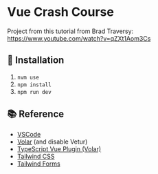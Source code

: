 # Vue Crash Course

Project from this tutorial from Brad Traversy:  
<https://www.youtube.com/watch?v=qZXt1Aom3Cs>

## 💾 Installation

1. `nvm use`
2. `npm install`
3. `npm run dev`

## 📚 Reference

- [VSCode](https://code.visualstudio.com/)
- [Volar](https://marketplace.visualstudio.com/items?itemName=Vue.volar) (and disable Vetur)
- [TypeScript Vue Plugin (Volar)](https://marketplace.visualstudio.com/items?itemName=Vue.vscode-typescript-vue-plugin)
- [Tailwind CSS](https://tailwindcss.com)
- [Tailwind Forms](https://github.com/tailwindlabs/tailwindcss-forms)

